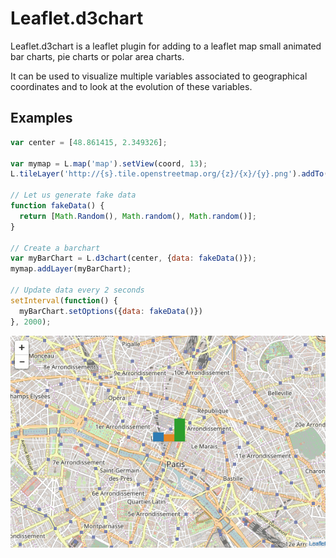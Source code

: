# Leaflet.d3chart

Leaflet.d3chart is a leaflet plugin for adding to a leaflet map small animated bar charts, pie charts or polar area charts.

It can be used to visualize multiple variables associated to geographical coordinates and to look at the evolution of these variables.

## Examples

```js
var center = [48.861415, 2.349326];

var mymap = L.map('map').setView(coord, 13);
L.tileLayer('http://{s}.tile.openstreetmap.org/{z}/{x}/{y}.png').addTo(mymap);

// Let us generate fake data
function fakeData() {
  return [Math.Random(), Math.random(), Math.random()];
}

// Create a barchart
var myBarChart = L.d3chart(center, {data: fakeData()});
mymap.addLayer(myBarChart);

// Update data every 2 seconds
setInterval(function() {
  myBarChart.setOptions({data: fakeData()})
}, 2000);
```

![Example of a barchart on a map](img/example_barchart.gif)
